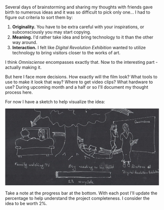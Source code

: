 Several days of brainstorming and sharing my thoughts with friends gave birth to numerous ideas and it was so difficult to pick only one... I had to figure out criteria to sort them by:

1. __Originality.__ You have to be extra careful with your inspirations, or subconsciously you may start copying.
2. __Meaning.__ I'd rather take idea and bring technology to it than the other way around.
3. __Interaction.__ I felt like _Digital Revolution Exhibition_ wanted to utilize technology to bring visitors closer to the works of art.

I think _Omnisciense_ encompasses exactly that. Now to the interesting part - actually making it.

But here I face more decisions. How exactly will the film look? What tools to use to make it look that way? Where to get video clips? What hardware to use? During upcoming month and a half or so I'll document my thought process here.

For now I have a sketch to help visualize the idea:

![Initial sketch](project_images/initial_sketch.jpg?raw=true "Initial sketch")

Take a note at the progress bar at the bottom. With each post I'll update the percentage to help understand the project completeness. I consider the idea to be worth 2%.